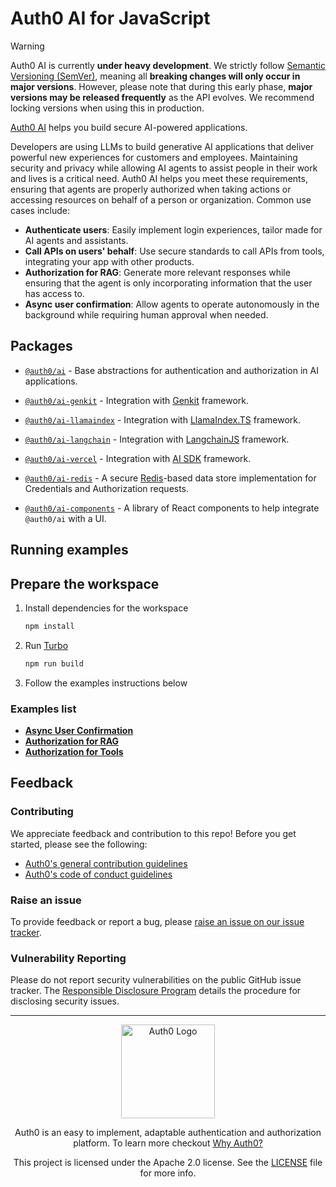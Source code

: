 # Auth0 AI for JavaScript

> [!WARNING]
> Auth0 AI is currently **under heavy development**. We strictly follow [Semantic Versioning (SemVer)](https://semver.org/), meaning all **breaking changes will only occur in major versions**. However, please note that during this early phase, **major versions may be released frequently** as the API evolves. We recommend locking versions when using this in production.

[Auth0 AI](https://www.auth0.ai/) helps you build secure AI-powered
applications.

Developers are using LLMs to build generative AI applications that deliver
powerful new experiences for customers and employees. Maintaining security and
privacy while allowing AI agents to assist people in their work and lives is a
critical need. Auth0 AI helps you meet these requirements, ensuring that agents
are properly authorized when taking actions or accessing resources on behalf of
a person or organization. Common use cases include:

- **Authenticate users**: Easily implement login experiences, tailor made for
  AI agents and assistants.
- **Call APIs on users' behalf**: Use secure standards to call APIs from tools,
  integrating your app with other products.
- **Authorization for RAG**: Generate more relevant responses while ensuring
  that the agent is only incorporating information that the user has access to.
- **Async user confirmation**: Allow agents to operate autonomously in the
  background while requiring human approval when needed.

## Packages

- [`@auth0/ai`](https://github.com/auth0/auth0-ai-js/tree/main/packages/ai) -
  Base abstractions for authentication and authorization in AI applications.

- [`@auth0/ai-genkit`](https://github.com/auth0/auth0-ai-js/tree/main/packages/ai-genkit) -
  Integration with [Genkit](https://firebase.google.com/docs/genkit) framework.

- [`@auth0/ai-llamaindex`](https://github.com/auth0/auth0-ai-js/tree/main/packages/ai-llamaindex) -
  Integration with [LlamaIndex.TS](https://ts.llamaindex.ai/) framework.

- [`@auth0/ai-langchain`](https://github.com/auth0/auth0-ai-js/tree/main/packages/ai-langchain) -
  Integration with [LangchainJS](https://js.langchain.com/docs/introduction/) framework.

- [`@auth0/ai-vercel`](https://github.com/auth0/auth0-ai-js/tree/main/packages/ai-vercel) -
  Integration with [AI SDK](https://sdk.vercel.ai/) framework.

- [`@auth0/ai-redis`](https://github.com/auth0/auth0-ai-js/tree/main/packages/ai-redis) - 
 A secure [Redis](https://redis.com/)-based data store implementation for Credentials and Authorization requests.

- [`@auth0/ai-components`](https://github.com/auth0/auth0-ai-js/tree/main/packages/ai-components) -
  A library of React components to help integrate `@auth0/ai` with a UI.

## Running examples

## Prepare the workspace

1. Install dependencies for the workspace

   ```sh
   npm install
   ```

2. Run [Turbo](https://turbo.build/)

   ```sh
   npm run build
   ```

3. Follow the examples instructions below

### Examples list

- [**Async User Confirmation**](./examples/async-authorization/README.md)
- [**Authorization for RAG**](./examples/authorization-for-rag/README.md)
- [**Authorization for Tools**](./examples/authorization-for-tools/README.md)

## Feedback

### Contributing

We appreciate feedback and contribution to this repo! Before you get started, please see the following:

- [Auth0's general contribution guidelines](https://github.com/auth0/open-source-template/blob/master/GENERAL-CONTRIBUTING.md)
- [Auth0's code of conduct guidelines](https://github.com/auth0/open-source-template/blob/master/CODE-OF-CONDUCT.md)

### Raise an issue

To provide feedback or report a bug, please [raise an issue on our issue tracker](https://github.com/auth0/auth0-ai-js/issues).

### Vulnerability Reporting

Please do not report security vulnerabilities on the public GitHub issue tracker. The [Responsible Disclosure Program](https://auth0.com/responsible-disclosure-policy) details the procedure for disclosing security issues.

---

<p align="center">
  <picture>
    <source media="(prefers-color-scheme: light)" srcset="https://cdn.auth0.com/website/sdks/logos/auth0_light_mode.png"   width="150">
    <source media="(prefers-color-scheme: dark)" srcset="https://cdn.auth0.com/website/sdks/logos/auth0_dark_mode.png" width="150">
    <img alt="Auth0 Logo" src="https://cdn.auth0.com/website/sdks/logos/auth0_light_mode.png" width="150">
  </picture>
</p>
<p align="center">Auth0 is an easy to implement, adaptable authentication and authorization platform. To learn more checkout <a href="https://auth0.com/why-auth0">Why Auth0?</a></p>
<p align="center">
This project is licensed under the Apache 2.0 license. See the <a href="/LICENSE"> LICENSE</a> file for more info.</p>
